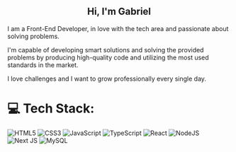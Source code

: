 <h2 align="center">Hi, I'm Gabriel</h2>

<div align="left">

I am a Front-End Developer, in love with the tech area and passionate about solving problems.

I'm capable of developing smart solutions and solving the provided problems by producing high-quality code and utilizing the most used standards in the market.

I love challenges and I want to grow professionally every single day.

</div>

# 💻 Tech Stack:

![HTML5](https://img.shields.io/badge/html5-%23E34F26.svg?style=for-the-badge&logo=html5&logoColor=white) ![CSS3](https://img.shields.io/badge/css3-%231572B6.svg?style=for-the-badge&logo=css3&logoColor=white) ![JavaScript](https://img.shields.io/badge/javascript-%23323330.svg?style=for-the-badge&logo=javascript&logoColor=%23F7DF1E) ![TypeScript](https://img.shields.io/badge/typescript-%23007ACC.svg?style=for-the-badge&logo=typescript&logoColor=white) ![React](https://img.shields.io/badge/react-%2320232a.svg?style=for-the-badge&logo=react&logoColor=%2361DAFB)  ![NodeJS](https://img.shields.io/badge/node.js-6DA55F?style=for-the-badge&logo=node.js&logoColor=white) ![Next JS](https://img.shields.io/badge/Next-black?style=for-the-badge&logo=next.js&logoColor=white) 
                                                                                                      ![MySQL](https://img.shields.io/badge/mysql-%2300000f.svg?style=for-the-badge&logo=mysql&logoColor=white)
